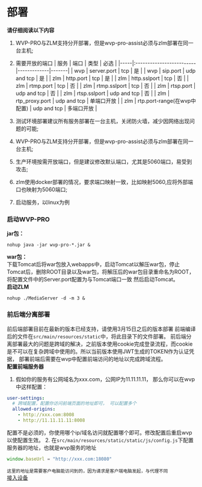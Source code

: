 <!-- 部署 -->

# 部署
**请仔细阅读以下内容**
1. WVP-PRO与ZLM支持分开部署，但是wvp-pro-assist必须与zlm部署在同一台主机;
2. 需要开放的端口
| 服务  | 端口                       | 类型          | 必选    |
|-----|:-------------------------|-------------|-------|
| wvp | server.port              | tcp         | 是     |
| wvp | sip.port                 | udp and tcp | 是     |
| zlm | http.port                | tcp         | 是     |
| zlm | http.sslport             | tcp         | 否     |
| zlm | rtmp.port                | tcp         | 否     |
| zlm | rtmp.sslport             | tcp         | 否     |
| zlm | rtsp.port                | udp and tcp | 否     |
| zlm | rtsp.sslport             | udp and tcp | 否     |
| zlm | rtp_proxy.port           | udp and tcp | 单端口开放 |
| zlm | rtp.port-range(在wvp中配置)  | udp and tcp | 多端口开放 |

3. 测试环境部署建议所有服务部署在一台主机，关闭防火墙，减少因网络出现问题的可能;
4. WVP-PRO与ZLM支持分开部署，但是wvp-pro-assist必须与zlm部署在同一台主机;
5. 生产环境按需开放端口，但是建议修改默认端口，尤其是5060端口，易受到攻击;
6. zlm使用docker部署的情况，要求端口映射一致，比如映射5060,应将外部端口也映射为5060端口;
7. 启动服务，以linux为例  
### 启动WVP-PRO  
**jar包：**
```shell
nohup java -jar wvp-pro-*.jar &
```
**war包：**  
下载Tomcat后将war包放入webapps中，启动Tomcat以解压war包，停止Tomcat后，删除ROOT目录以及war包，将解压后的war包目录重命名为ROOT，将配置文件中的Server.port配置为与Tomcat端口一致
然后启动Tomcat。  
**启动ZLM**
```shell
nohup ./MediaServer -d -m 3 &
```
### 前后端分离部署
前后端部署目前在最新的版本已经支持，请使用3月15日之后的版本部署
前端编译后的文件在`src/main/resources/static`中，将此目录下的文件部署。
前后端分离部署最大的问题是跨域的解决，之前版本使用cookie完成登录流程，而cookie是不可以在复杂跨域中使用的。所以当前版本使用JWT生成的TOKEN作为认证凭据，
部署前端后需要在wvp中配置前端访问的地址以完成跨域流程。   
**配置前端服务器**
1. 假如你的服务有公网域名为xxx.com，公网IP为11.11.11.11， 那么你可以在wvp中这样配置：
```yaml
user-settings:
  # 跨域配置，配置你访问前端页面的地址即可， 可以配置多个
  allowed-origins:
    - http://xxx.com:8008
    - http://11.11.11.11:8008
```
配置不是必须的，你使用哪个ip/域名访问就配置哪个即可。修改配置后重启wvp以使配置生效。
2. 在`src/main/resources/static/static/js/config.js`下配置服务器的地址，也就是wvp服务的地址
```javascript
window.baseUrl = "http://xxx.com:18080"
```
`这里的地址是需要客户电脑能访问到的，因为请求是客户端电脑发起，与代理不同`  
[接入设备](./_content/ability/device.md)


